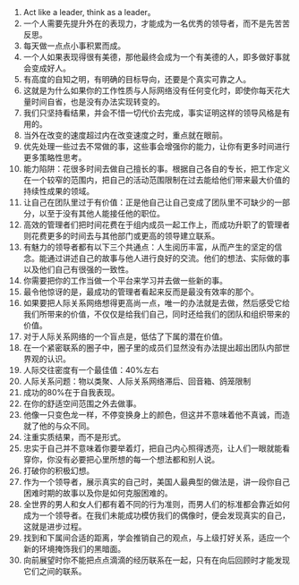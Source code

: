 1. Act like a leader, think as a leader。  
2. 一个人需要先提升外在的表现力，才能成为一名优秀的领导者，而不是先苦苦反思。  
3. 每天做一点点小事积累而成。  
4. 一个人如果表现得很有美德，那他最终会成为一个有美德的人，即多做好事就会变成好人。  
5. 有高度的自知之明，有明确的目标导向，还要是个真实可靠之人。  
6. 这就是为什么如果你的工作性质与人际网络没有任何变化时，即使你每天花大量时间自省，也是没有办法实现转变的。  
7. 我们只坚持看结果，并会不惜一切代价去完成，事实证明这样的领导风格是有用的。  
8. 当外在改变的速度超过内在改变速度之时，重点就在眼前。  
9. 优先处理一些过去不常做的事，这些事会增强你的能力，让你有更多时间进行更多策略性思考。
10. 能力陷阱：花很多时间去做自己擅长的事。根据自己各自的专长，把工作定义在一个较窄的范围内，把自己的活动范围限制在过去能给他们带来最大价值的持续性成果的领域。
11. 让自己在团队里过于有价值：正是他自己让自己变成了团队里不可缺少的一部分，以至于没有其他人能接任他的职位。
12. 高效的管理者们把时间花费在于组内成员一起工作上，而成功升职了的管理者则花费更多的时间去与其他部门或更高的领导建立联系。
13. 有魅力的领导者都有以下三个共通点：人生阅历丰富，从而产生的坚定的信念。能通过讲述自己的故事与他人进行良好的交流。他们的想法、实际做的事以及他们自己有很强的一致性。
14. 你需要把你的工作当做一个平台来学习并去做一些新的事。
15. 最令他惊讶的是，最成功的管理者看起来反而是最没有效率的那个。
16. 如果要把人际关系网络想得更高尚一点，唯一的办法就是去做，然后感受它给我们所带来的价值，不仅仅是给我们自己，同时还给我们的团队和组织带来的价值。
17. 对于人际关系网络的一个盲点是，低估了下属的潜在价值。
18. 在一个紧密联系的圈子中，圈子里的成员们显然没有办法提出超出团队内部世界观的认识。
19. 人际交往密度有一个最佳值：40%左右
20. 人际关系问题：物以类聚、人际关系网络滞后、回音箱、鸽笼限制
21. 成功的80%在于自我表现。
22. 在你的舒适空间范围之外去做事。
23. 他像一只变色龙一样，不停变换身上的颜色，但这并不意味着他不真诚，而造就了他的与众不同。
24. 注重实质结果，而不是形式。
25. 忠实于自己并不意味着你要举着灯，把自己内心照得透亮，让人们一眼就能看穿你，你没有必要把心里所想的每一个想法都和别人说。
26. 打破你的积极幻想。
27. 作为一个领导者，展示真实的自己时，美国人最典型的做法是，讲一段你自己困难时期的故事以及你是如何克服困难的。
28. 全世界的男人和女人们都有着不同的行为准则，而男人们的标准都会靠近如何成为一个领导者。在我们未能成功模仿我们的偶像时，便会发现真实的自己，这就是进步过程。
29. 找到和下属间合适的距离，学会推销自己的观点，与上级打好关系，适应一个新的环境掩饰我们的黑暗面。
30. 向前展望时你不能把点点滴滴的经历联系在一起，只有在向后回顾时才能发现它们之间的联系。



